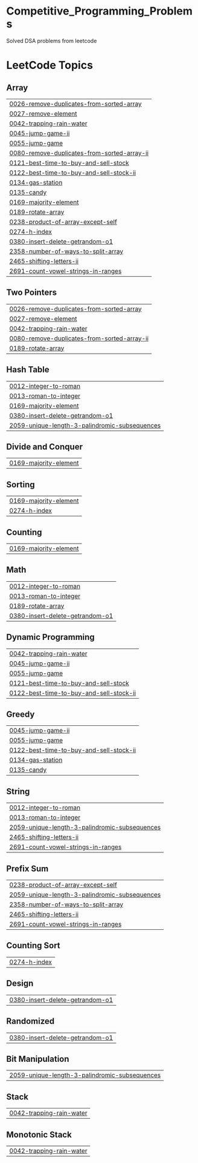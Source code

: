 # Competitive_Programming_Problems
Solved DSA problems from leetcode

<!---LeetCode Topics Start-->
# LeetCode Topics
## Array
|  |
| ------- |
| [0026-remove-duplicates-from-sorted-array](https://github.com/Dagmawi-Y/Competitive_Programming_Problems/tree/master/0026-remove-duplicates-from-sorted-array) |
| [0027-remove-element](https://github.com/Dagmawi-Y/Competitive_Programming_Problems/tree/master/0027-remove-element) |
| [0042-trapping-rain-water](https://github.com/Dagmawi-Y/Competitive_Programming_Problems/tree/master/0042-trapping-rain-water) |
| [0045-jump-game-ii](https://github.com/Dagmawi-Y/Competitive_Programming_Problems/tree/master/0045-jump-game-ii) |
| [0055-jump-game](https://github.com/Dagmawi-Y/Competitive_Programming_Problems/tree/master/0055-jump-game) |
| [0080-remove-duplicates-from-sorted-array-ii](https://github.com/Dagmawi-Y/Competitive_Programming_Problems/tree/master/0080-remove-duplicates-from-sorted-array-ii) |
| [0121-best-time-to-buy-and-sell-stock](https://github.com/Dagmawi-Y/Competitive_Programming_Problems/tree/master/0121-best-time-to-buy-and-sell-stock) |
| [0122-best-time-to-buy-and-sell-stock-ii](https://github.com/Dagmawi-Y/Competitive_Programming_Problems/tree/master/0122-best-time-to-buy-and-sell-stock-ii) |
| [0134-gas-station](https://github.com/Dagmawi-Y/Competitive_Programming_Problems/tree/master/0134-gas-station) |
| [0135-candy](https://github.com/Dagmawi-Y/Competitive_Programming_Problems/tree/master/0135-candy) |
| [0169-majority-element](https://github.com/Dagmawi-Y/Competitive_Programming_Problems/tree/master/0169-majority-element) |
| [0189-rotate-array](https://github.com/Dagmawi-Y/Competitive_Programming_Problems/tree/master/0189-rotate-array) |
| [0238-product-of-array-except-self](https://github.com/Dagmawi-Y/Competitive_Programming_Problems/tree/master/0238-product-of-array-except-self) |
| [0274-h-index](https://github.com/Dagmawi-Y/Competitive_Programming_Problems/tree/master/0274-h-index) |
| [0380-insert-delete-getrandom-o1](https://github.com/Dagmawi-Y/Competitive_Programming_Problems/tree/master/0380-insert-delete-getrandom-o1) |
| [2358-number-of-ways-to-split-array](https://github.com/Dagmawi-Y/Competitive_Programming_Problems/tree/master/2358-number-of-ways-to-split-array) |
| [2465-shifting-letters-ii](https://github.com/Dagmawi-Y/Competitive_Programming_Problems/tree/master/2465-shifting-letters-ii) |
| [2691-count-vowel-strings-in-ranges](https://github.com/Dagmawi-Y/Competitive_Programming_Problems/tree/master/2691-count-vowel-strings-in-ranges) |
## Two Pointers
|  |
| ------- |
| [0026-remove-duplicates-from-sorted-array](https://github.com/Dagmawi-Y/Competitive_Programming_Problems/tree/master/0026-remove-duplicates-from-sorted-array) |
| [0027-remove-element](https://github.com/Dagmawi-Y/Competitive_Programming_Problems/tree/master/0027-remove-element) |
| [0042-trapping-rain-water](https://github.com/Dagmawi-Y/Competitive_Programming_Problems/tree/master/0042-trapping-rain-water) |
| [0080-remove-duplicates-from-sorted-array-ii](https://github.com/Dagmawi-Y/Competitive_Programming_Problems/tree/master/0080-remove-duplicates-from-sorted-array-ii) |
| [0189-rotate-array](https://github.com/Dagmawi-Y/Competitive_Programming_Problems/tree/master/0189-rotate-array) |
## Hash Table
|  |
| ------- |
| [0012-integer-to-roman](https://github.com/Dagmawi-Y/Competitive_Programming_Problems/tree/master/0012-integer-to-roman) |
| [0013-roman-to-integer](https://github.com/Dagmawi-Y/Competitive_Programming_Problems/tree/master/0013-roman-to-integer) |
| [0169-majority-element](https://github.com/Dagmawi-Y/Competitive_Programming_Problems/tree/master/0169-majority-element) |
| [0380-insert-delete-getrandom-o1](https://github.com/Dagmawi-Y/Competitive_Programming_Problems/tree/master/0380-insert-delete-getrandom-o1) |
| [2059-unique-length-3-palindromic-subsequences](https://github.com/Dagmawi-Y/Competitive_Programming_Problems/tree/master/2059-unique-length-3-palindromic-subsequences) |
## Divide and Conquer
|  |
| ------- |
| [0169-majority-element](https://github.com/Dagmawi-Y/Competitive_Programming_Problems/tree/master/0169-majority-element) |
## Sorting
|  |
| ------- |
| [0169-majority-element](https://github.com/Dagmawi-Y/Competitive_Programming_Problems/tree/master/0169-majority-element) |
| [0274-h-index](https://github.com/Dagmawi-Y/Competitive_Programming_Problems/tree/master/0274-h-index) |
## Counting
|  |
| ------- |
| [0169-majority-element](https://github.com/Dagmawi-Y/Competitive_Programming_Problems/tree/master/0169-majority-element) |
## Math
|  |
| ------- |
| [0012-integer-to-roman](https://github.com/Dagmawi-Y/Competitive_Programming_Problems/tree/master/0012-integer-to-roman) |
| [0013-roman-to-integer](https://github.com/Dagmawi-Y/Competitive_Programming_Problems/tree/master/0013-roman-to-integer) |
| [0189-rotate-array](https://github.com/Dagmawi-Y/Competitive_Programming_Problems/tree/master/0189-rotate-array) |
| [0380-insert-delete-getrandom-o1](https://github.com/Dagmawi-Y/Competitive_Programming_Problems/tree/master/0380-insert-delete-getrandom-o1) |
## Dynamic Programming
|  |
| ------- |
| [0042-trapping-rain-water](https://github.com/Dagmawi-Y/Competitive_Programming_Problems/tree/master/0042-trapping-rain-water) |
| [0045-jump-game-ii](https://github.com/Dagmawi-Y/Competitive_Programming_Problems/tree/master/0045-jump-game-ii) |
| [0055-jump-game](https://github.com/Dagmawi-Y/Competitive_Programming_Problems/tree/master/0055-jump-game) |
| [0121-best-time-to-buy-and-sell-stock](https://github.com/Dagmawi-Y/Competitive_Programming_Problems/tree/master/0121-best-time-to-buy-and-sell-stock) |
| [0122-best-time-to-buy-and-sell-stock-ii](https://github.com/Dagmawi-Y/Competitive_Programming_Problems/tree/master/0122-best-time-to-buy-and-sell-stock-ii) |
## Greedy
|  |
| ------- |
| [0045-jump-game-ii](https://github.com/Dagmawi-Y/Competitive_Programming_Problems/tree/master/0045-jump-game-ii) |
| [0055-jump-game](https://github.com/Dagmawi-Y/Competitive_Programming_Problems/tree/master/0055-jump-game) |
| [0122-best-time-to-buy-and-sell-stock-ii](https://github.com/Dagmawi-Y/Competitive_Programming_Problems/tree/master/0122-best-time-to-buy-and-sell-stock-ii) |
| [0134-gas-station](https://github.com/Dagmawi-Y/Competitive_Programming_Problems/tree/master/0134-gas-station) |
| [0135-candy](https://github.com/Dagmawi-Y/Competitive_Programming_Problems/tree/master/0135-candy) |
## String
|  |
| ------- |
| [0012-integer-to-roman](https://github.com/Dagmawi-Y/Competitive_Programming_Problems/tree/master/0012-integer-to-roman) |
| [0013-roman-to-integer](https://github.com/Dagmawi-Y/Competitive_Programming_Problems/tree/master/0013-roman-to-integer) |
| [2059-unique-length-3-palindromic-subsequences](https://github.com/Dagmawi-Y/Competitive_Programming_Problems/tree/master/2059-unique-length-3-palindromic-subsequences) |
| [2465-shifting-letters-ii](https://github.com/Dagmawi-Y/Competitive_Programming_Problems/tree/master/2465-shifting-letters-ii) |
| [2691-count-vowel-strings-in-ranges](https://github.com/Dagmawi-Y/Competitive_Programming_Problems/tree/master/2691-count-vowel-strings-in-ranges) |
## Prefix Sum
|  |
| ------- |
| [0238-product-of-array-except-self](https://github.com/Dagmawi-Y/Competitive_Programming_Problems/tree/master/0238-product-of-array-except-self) |
| [2059-unique-length-3-palindromic-subsequences](https://github.com/Dagmawi-Y/Competitive_Programming_Problems/tree/master/2059-unique-length-3-palindromic-subsequences) |
| [2358-number-of-ways-to-split-array](https://github.com/Dagmawi-Y/Competitive_Programming_Problems/tree/master/2358-number-of-ways-to-split-array) |
| [2465-shifting-letters-ii](https://github.com/Dagmawi-Y/Competitive_Programming_Problems/tree/master/2465-shifting-letters-ii) |
| [2691-count-vowel-strings-in-ranges](https://github.com/Dagmawi-Y/Competitive_Programming_Problems/tree/master/2691-count-vowel-strings-in-ranges) |
## Counting Sort
|  |
| ------- |
| [0274-h-index](https://github.com/Dagmawi-Y/Competitive_Programming_Problems/tree/master/0274-h-index) |
## Design
|  |
| ------- |
| [0380-insert-delete-getrandom-o1](https://github.com/Dagmawi-Y/Competitive_Programming_Problems/tree/master/0380-insert-delete-getrandom-o1) |
## Randomized
|  |
| ------- |
| [0380-insert-delete-getrandom-o1](https://github.com/Dagmawi-Y/Competitive_Programming_Problems/tree/master/0380-insert-delete-getrandom-o1) |
## Bit Manipulation
|  |
| ------- |
| [2059-unique-length-3-palindromic-subsequences](https://github.com/Dagmawi-Y/Competitive_Programming_Problems/tree/master/2059-unique-length-3-palindromic-subsequences) |
## Stack
|  |
| ------- |
| [0042-trapping-rain-water](https://github.com/Dagmawi-Y/Competitive_Programming_Problems/tree/master/0042-trapping-rain-water) |
## Monotonic Stack
|  |
| ------- |
| [0042-trapping-rain-water](https://github.com/Dagmawi-Y/Competitive_Programming_Problems/tree/master/0042-trapping-rain-water) |
<!---LeetCode Topics End-->